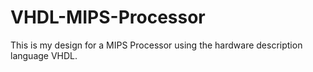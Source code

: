 # VHDL-MIPS-Processor
This is my design for a MIPS Processor using the hardware description language VHDL.
